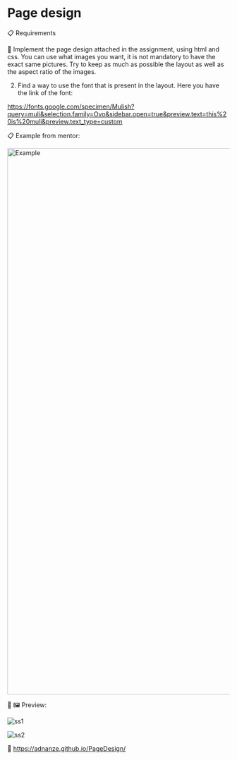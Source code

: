 # Page design

:clipboard: Requirements

:pushpin: Implement the page design attached in the assignment,  using html and css. You can use what images you want, it is not mandatory to have the exact same pictures. Try to keep as much as possible the layout as well as the aspect ratio of the images.

2. Find a way to use the font that is present in the layout. Here you have the link of the font:

https://fonts.google.com/specimen/Mulish?query=muli&selection.family=Ovo&sidebar.open=true&preview.text=this%20is%20muli&preview.text_type=custom


:clipboard: Example from mentor:

<img width="1240" alt="Example" src="https://user-images.githubusercontent.com/64636548/134931216-0961240a-b1a6-4cff-bec7-9bc35955e542.png">


:eyes: :framed_picture: Preview: 


![ss1](https://user-images.githubusercontent.com/64636548/137639656-e3aaadb9-308c-48a2-a8e9-eff72a505ce7.png)


![ss2](https://user-images.githubusercontent.com/64636548/137639690-fe814429-c95b-4770-8985-35d070de761a.png)

 :paperclip: https://adnanze.github.io/PageDesign/


